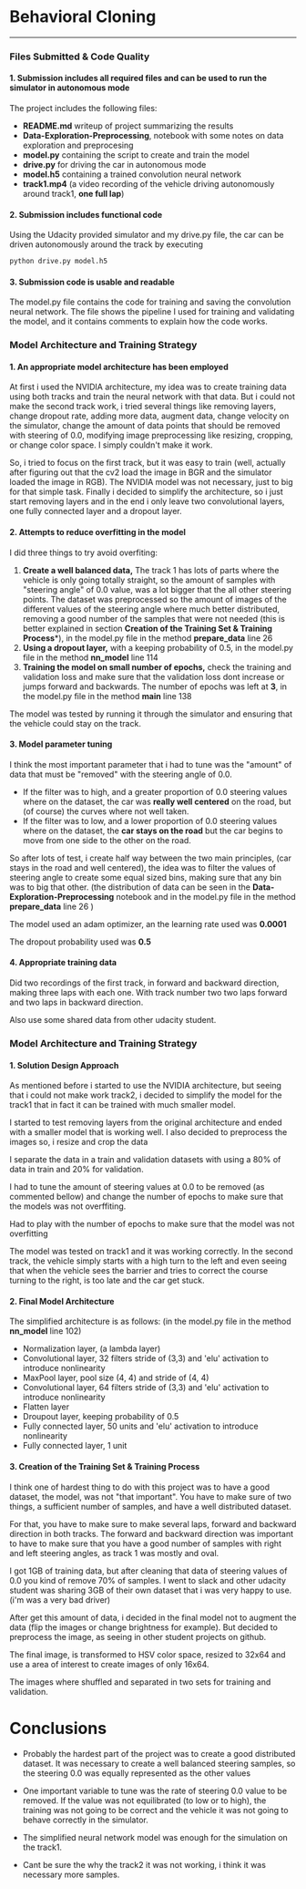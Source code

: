 # **Behavioral Cloning** 

---
### Files Submitted & Code Quality

#### 1. Submission includes all required files and can be used to run the simulator in autonomous mode

The project includes the following files:
* **README.md** writeup of project summarizing the results
* **Data-Exploration-Preprocessing**, notebook with some notes on data exploration and preprocesing
* **model.py** containing the script to create and train the model
* **drive.py** for driving the car in autonomous mode
* **model.h5** containing a trained convolution neural network 
* **track1.mp4** (a video recording of the vehicle driving autonomously around track1, **one full lap**)

#### 2. Submission includes functional code
Using the Udacity provided simulator and my drive.py file, the car can be driven autonomously around the track by executing 
```sh
python drive.py model.h5
```

#### 3. Submission code is usable and readable

The model.py file contains the code for training and saving the convolution neural network. The file shows the pipeline I used for training and validating the model, and it contains comments to explain how the code works.

### Model Architecture and Training Strategy

#### 1. An appropriate model architecture has been employed

At first i used the NVIDIA architecture, my idea was to create training data using both tracks and train the neural network with that data. But i could not make the second track work, i tried several things like removing layers, change dropout rate, adding more data, augment data, change velocity on the simulator, change the amount of data points that should be removed with steering of 0.0, modifying image preprocessing like resizing, cropping, or change color space. I simply couldn't make it work.

So, i tried to focus on the first track, but it was easy to train (well, actually after figuring out that the cv2 load the image in BGR and the simulator loaded the image in RGB). The NVIDIA model was not necessary, just to big for that simple task. Finally i decided to simplify the architecture, so i just start removing layers and in the end i only leave two convolutional layers, one fully connected layer and a dropout layer.

#### 2. Attempts to reduce overfitting in the model

I did three things to try avoid overfiting:

1. **Create a well balanced data,** The track 1 has lots of parts where the vehicle is only going totally straight, so the amount of samples with "steering angle" of 0.0 value, was a lot bigger that the all other steering points. The dataset was preprocessed so the amount of images of the different values of the steering angle where much better distributed, removing a good number of the samples that were not needed (this is better explained in section **Creation of the Training Set & Training Process***), in the model.py file in the method **prepare_data** line 26
2. **Using a dropout layer,** with a keeping probability of 0.5, in the model.py file in the method **nn_model** line 114
3. **Training the model on small number of epochs,** check the training and validation loss and make sure that the validation loss dont increase or jumps forward and backwards. The number of epochs was left at **3**, in the model.py file in the method **main** line 138

The model was tested by running it through the simulator and ensuring that the vehicle could stay on the track.

#### 3. Model parameter tuning

I think the most important parameter that i had to tune was the "amount" of data that must be "removed" with the steering angle of 0.0. 

- If the filter was to high, and a greater proportion of 0.0 steering values where on the dataset, the car was **really well centered** on the road, but (of course) the curves where not well taken.
- If the filter was to low, and a lower proportion of 0.0 steering values where on the dataset, the **car stays on the road** but the car begins to move from one side to the other on the road.

So after lots of test, i create half way between the two main principles, (car stays in the road and well centered), the idea was to filter the values of steering angle to create some equal sized bins, making sure that any bin was to big that other. (the distribution of data can be seen in the **Data-Exploration-Preprocessing** notebook and in the model.py file in the method **prepare_data** line 26 ) 

The model used an adam optimizer, an the learning rate used was **0.0001**

The dropout probability used was **0.5**

#### 4. Appropriate training data

Did two recordings of the first track, in forward and backward direction, making three laps with each one. With track number two two laps forward and two laps in backward direction.

Also use some shared data from other udacity student.

### Model Architecture and Training Strategy

#### 1. Solution Design Approach

As mentioned before i started to use the NVIDIA architecture, but seeing that i could not make work track2, i decided to simplify the model for the track1 that in fact it can be trained with much smaller model.

I started to test removing layers from the original architecture and ended with a smaller model that is working well. I also decided to preprocess the images so, i resize and crop the data 

I separate the data in a train and validation datasets with using a 80% of data in train and 20% for validation.

I had to tune the amount of steering values at 0.0 to be removed (as commented bellow) and change the number of epochs to make sure that the models was not overffiting.

Had to play with the number of epochs to make sure that the model was not overfitting

The model was tested on track1 and it was working correctly. In the second track, the vehicle simply starts with a high turn to the left and even seeing that when the vehicle sees the barrier and tries to correct the course turning to the right, is too late and the car get stuck.

#### 2. Final Model Architecture

The simplified architecture is as follows: (in the model.py file in the method **nn_model** line 102)

- Normalization layer, (a lambda layer)
- Convolutional layer, 32 filters stride of (3,3) and 'elu' activation to introduce nonlinearity
- MaxPool layer, pool size (4, 4) and stride of (4, 4)
- Convolutional layer, 64 filters stride of (3,3) and 'elu' activation to introduce nonlinearity
- Flatten layer
- Droupout layer, keeping probability of 0.5
- Fully connected layer, 50 units and 'elu' activation to introduce nonlinearity
- Fully connected layer, 1 unit

#### 3. Creation of the Training Set & Training Process

I think one of hardest thing to do with this project was to have a good dataset, the model, was not "that important". You have to make sure of two things, a sufficient number of samples, and have a well distributed dataset.

For that, you have to make sure to make several laps, forward and backward direction in both tracks. The forward and backward direction was important to have to make sure that you have a good number of samples with right and left steering angles, as track 1 was mostly and oval.

I got 1GB of training data, but after cleaning that data of steering values of 0.0 you kind of remove 70% of samples. I went to slack and other udacity student was sharing 3GB of their own dataset that i was very happy to use. (i'm was a very bad driver)

After get this amount of data, i decided in the final model not to augment the data (flip the images or change brightness for example). But decided to preprocess the image, as seeing in other student projects on github.

The final image, is transformed to HSV color space, resized to 32x64 and use a area of interest to create images of only 16x64.

The images where shuffled and separated in two sets for training and validation.

# Conclusions

- Probably the hardest part of the project was to create a good distributed dataset. It was necessary to create a well balanced steering samples, so the steering 0.0 was equally represented as the other values

- One important variable to tune was the rate of steering 0.0 value to be removed. If the value was not equilibrated (to low or to high), the training was not going to be correct and the vehicle it was not going to behave correctly in the simulator.

- The simplified neural network model was enough for the simulation on the track1.

- Cant be sure the why the track2 it was not working, i think it was necessary more samples.

